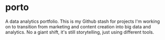 # porto
A data analytics portfolio.
This is my Github stash for projects I'm working on to transition from marketing and content creation into big data and analytics.
No a giant shift, it's still storytelling, just using different tools.

